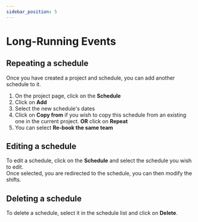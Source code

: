 ```yaml
---
sidebar_position: 5
---
```


# Long-Running Events

## Repeating a schedule 
Once you have created a project and schedule, you can add another schedule to it. 
1. On the project page, click on the **Schedule** 
2. Click on **Add** 
3. Select the new schedule's dates
4. Click on **Copy from** if you wish to copy this schedule from an existing one in the current project. **OR** click on **Repeat**
5. You can select **Re-book the same team**

## Editing a schedule 
To edit a schedule, click on the **Schedule** and select the schedule you wish to edit.  
Once selected, you are redirected to the schedule, you can then modify the shifts. 

## Deleting a schedule 
To delete a schedule, select it in the schedule list and click on **Delete**.  